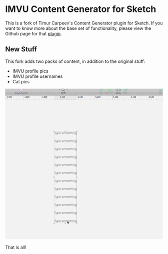 IMVU Content Generator for Sketch
============================
This is a fork of Timur Carpeev's Content Generator plugin for Sketch. If you want to know more about the base set of functionality, please view the Github page for that [plugin](https://github.com/timuric/Content-generator-sketch-plugin).

## New Stuff
This fork adds two packs of content, in addition to the original stuff:
* IMVU profile pics
* IMVU profile usernames
* Cat pics

![Demo](https://raw.githubusercontent.com/nipponese/Content-generator-sketch-plugin/master/tutorial/imvu_stuff.gif)

That is all!